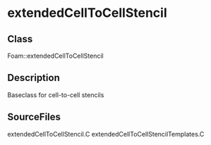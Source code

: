 # extendedCellToCellStencil 
## Class
Foam::extendedCellToCellStencil

## Description
Baseclass for cell-to-cell stencils

## SourceFiles
extendedCellToCellStencil.C
extendedCellToCellStencilTemplates.C

